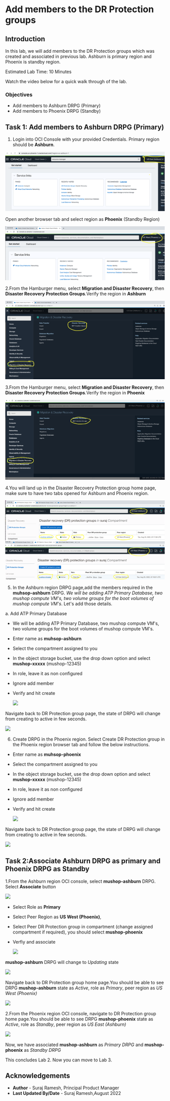 # Add members to the DR Protection groups

## Introduction

In this lab, we will add members to the DR Protection groups which was created and associated in previous lab. Ashburn is primary region and Phoenix is standby region.

Estimated Lab Time: 10 Minutes

Watch the video below for a quick walk through of the lab.

[](youtube:6Dp49VXqjtQ)

### Objectives

- Add members to Ashburn DRPG (Primary)
- Add members to Phoenix DRPG (Standby)


## Task 1: Add members to Ashburn DRPG (Primary)

<if type="livelabs">

1. Login into OCI Console with your provided Credentials. Primary region should be **Ashburn**.

  ![](./images/ashburn-region.png)

  Open another browser tab and select region as **Phoenix** (Standby Region)

  ![](./images/phoenix-region.png)

2.From the Hamburger menu, select **Migration and Disaster Recovery**, then **Disaster Recovery Protection Groups**.Verify the region in **Ashburn**

  ![](./images/ashburn-drpgpage.png)

3.From the Hamburger menu, select **Migration and Disaster Recovery**, then **Disaster Recovery Protection Groups**.Verify the region in **Phoenix**

  ![](./images/phoenix-drpgpage.png)

4.You will land up in the Disaster Recovery Protection group home page, make sure to have two tabs opened for Ashburn and Phoenix region.

  ![](./images/ashburn-drpg.png)
  ![](./images/phoenix-drpg.png)

5. In the Ashburn region DRPG page,add the members required in the **muhsop-ashburn** DRPG. *We will be adding ATP Primary Database, two mushop compute VM's, two volume groups for the boot volumes of mushop compute VM's*. Let's add those details. 

  a. Add ATP Primary Database 
   
- We will be adding ATP Primary Database, two mushop compute VM's, two volume groups for the boot volumes of mushop compute VM's.
- Enter name as **muhsop-ashburn**
- Select the compartment assigned to you
- In the object storage bucket, use the drop down option and select **mushop-xxxxx** (mushop-12345)
- In role, leave it as non configured
- Ignore add member
- Verify and hit create

  ![](./images/ashburn-drpgcreate.png)

Navigate back to DR Protection group page, the state of DRPG will change from creating to active in few seconds.

  ![](./images/ashburn-drpgactive.png)

6. Create DRPG in the Phoenix region. Select Create DR Protection group in the Phoenix region browser tab and follow the below instructions.

- Enter name as **muhsop-phoenix**
- Select the compartment assigned to you
- In the object storage bucket, use the drop down option and select **mushop-xxxxx** (mushop-12345)
- In role, leave it as non configured
- Ignore add member
- Verify and hit create

  ![](./images/phoenix-drpgcreate.png)

Navigate back to DR Protection group page, the state of DRPG will change from creating to active in few seconds.

  ![](./images/phoenix-drpgactive.png)

## Task 2:Associate Ashburn DRPG as primary and Phoenix DRPG as Standby

1.From the Ashburn region OCI console, select **mushop-ashburn** DRPG. Select **Associate** button 

  ![](./images/drpg-associate.png)

- Select Role as **Primary**
- Select Peer Region as **US West (Phoenix)**, 
- Select Peer DR Protection group in compartment (change assigned compartment if required), you should select **mushop-phoenix**
- Verfiy and associate

  ![](./images/drpg-associate-1.png)


 **mushop-ashburn** DRPG will change to *Updating* state 
 
  ![](./images/drpg-associate-updating.png)

 Navigate back to DR Protection group home page.You should be able to see DRPG **mushop-ashburn** state as *Active*, role as *Primary*, peer region as *US West (Phoenix)*

   ![](./images/drpg-status-ashburn.png)

2.From the Phoenix region OCI console, navigate to DR Protection group home page.You should be able to see DRPG **mushop-phoenix** state as *Active*, role as *Standby*, peer region as *US East (Ashburn)*

   ![](./images/drpg-status-phoenix.png)

Now, we have associated **mushop-ashburn** as *Primary DRPG* and **mushop-phoenix**  as *Standby DRPG*

This concludes Lab 2. Now you can move to Lab 3.

## Acknowledgements

- **Author** -  Suraj Ramesh, Principal Product Manager
- **Last Updated By/Date** -  Suraj Ramesh,August 2022
